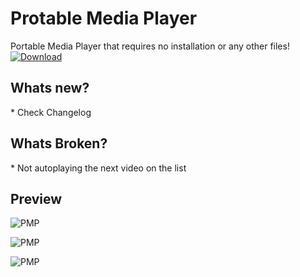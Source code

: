 <h1>Protable Media Player</h1>
Portable Media Player that requires no installation or any other files!

<a href="http://www.mediafire.com/file/07eu420sy36v3yu/Portable_Media_Player.exe">
  <img src="http://i.imgur.com/qoGP19r.png" alt="Download">
</a>

<h2>Whats new?</h2>
* Check Changelog

<h2>Whats Broken?</h2>
* Not autoplaying the next video on the list

<h2>Preview</h2> 

![PMP](http://i.imgur.com/e7eBBD5.jpg "Portable Media Player Preview")

![PMP](http://i.imgur.com/h230W93.jpg "Portable Media Player Preview")

![PMP](http://i.imgur.com/q2yzIdT.png "Portable Media Player Preview")

